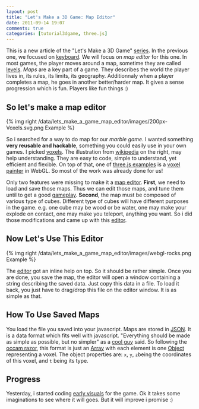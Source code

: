 ```yaml
---
layout: post
title: "Let's Make a 3D Game: Map Editor"
date: 2011-09-14 19:07
comments: true
categories: [tutorial3dgame, three.js]
---
```


This is a new article of the "Let's Make a 3D Game" [series](/blog/categories/tutorial3dgame/).
In the previous one, we focused
on [keyboard](/blog/2011/09/12/lets-Make-a-3D-game-keyboard/). We will
focus on *map editor* for this one.
In most games, the player moves around a map, sometime they are
called [levels](http://en.wikipedia.org/wiki/Level_\(video_gaming\)).
*Maps* are a key part of a game. They describes the world the player lives in,
its rules, its limits, its geography.
Additionnaly when a player completes a map, he
goes in another better/harder map. It gives a sense
progression which is fun. Players like fun things :)

## So let's make a map editor

{% img right /data/lets_make_a_game_map_editor/images/200px-Voxels.svg.png Example %}

So i searched for a way to do map for our *marble game*.
I wanted something **very reusable and hackable**,
something you could easily use in your own games.
I picked [voxels](http://en.wikipedia.org/wiki/Voxel).
The illustration from [wikipedia](http://en.wikipedia.org/wiki/File:Voxels.svg)
on the right, may help understanding.
They are easy to code, simple to understand, yet efficient and flexible.
On top of that, one of [three.js examples](https://github.com/mrdoob/three.js/tree/master/examples) is a
[voxel painter](http://mrdoob.github.com/three.js/examples/webgl_interactive_voxelpainter.html)
in WebGL. So most of the work was already done for us!

Only two features were missing to make it a [map editor](http://en.wikipedia.org/wiki/Level_editor). 
**First**, we need to load and save those maps.
Thus we can edit those maps, and tune them until to get a good [gameplay](http://en.wikipedia.org/wiki/Gameplay).
**Second**, the map must be composed of various type of cubes.
Different type of cubes will have different purposes in the game. e.g. one cube
may be wood or be water, one may make your explode on contact, one may
make you teleport, anything you want.
So i did those modifications and came up with
this [editor](http://jeromeetienne.github.com/marbleGame/editor).

<!-- more -->

## Now Let's Use This Editor

{% img right /data/lets_make_a_game_map_editor/images/webgl-rocks.png Example %}

The [editor](http://jeromeetienne.github.com/marbleGame/editor)
got an inline help on top. So it should be rather simple.
Once you are done, you save the map, the editor
will open a window containing a string
describing the saved data. Just copy this data in a file.
To load it back, you just have to drag/drop this file on the
editor window. It is as simple as that.

## How To Use Saved Maps

You load the file you saved into your javascript.
Maps are stored in [JSON](http://en.wikipedia.org/wiki/JSON). It is a data format
which fits well with javascript.
"Everything should be made as simple as possible, but no simpler"
as a [cool guy](http://en.wikipedia.org/wiki/Albert_Einstein) said.
So following the [occam razor](http://en.wikipedia.org/wiki/Occam%27s_razor),
this format is just
an [Array](https://developer.mozilla.org/en/JavaScript/Reference/Global_Objects/Array) with
each element is one [Object](https://developer.mozilla.org/en/JavaScript/Reference/Global_Objects/Object)
representing a voxel.
The object properties are: ```x```, ```y```, ```z```being the
coordinates of this voxel, and ```t``` being its type.

## Progress

Yesterday, i started coding [early visuals](http://jeromeetienne.github.com/marbleGame)
for the game. Ok it takes some imaginations to see where it will goes. But it
will improve i promise :)